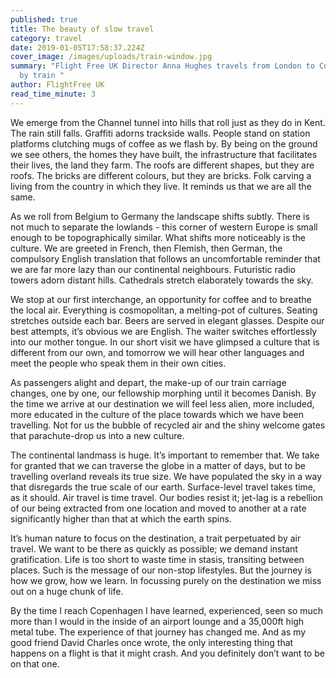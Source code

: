 ```yaml
---
published: true
title: The beauty of slow travel
category: travel
date: 2019-01-05T17:58:37.224Z
cover_image: /images/uploads/train-window.jpg
summary: "Flight Free UK Director Anna Hughes travels from London to Copenhagen
  by train "
author: FlightFree UK
read_time_minute: 3
---
```

We emerge from the Channel tunnel into hills that roll just as they do in Kent. The rain still falls. Graffiti adorns trackside walls. People stand on station platforms clutching mugs of coffee as we flash by. By being on the ground we see others, the homes they have built, the infrastructure that facilitates their lives, the land they farm. The roofs are different shapes, but they are roofs. The bricks are different colours, but they are bricks. Folk carving a living from the country in which they live. It reminds us that we are all the same.

As we roll from Belgium to Germany the landscape shifts subtly. There is not much to separate the lowlands - this corner of western Europe is small enough to be topographically similar. What shifts more noticeably is the culture. We are greeted in French, then Flemish, then German, the compulsory English translation that follows an uncomfortable reminder that we are far more lazy than our continental neighbours. Futuristic radio towers adorn distant hills. Cathedrals stretch elaborately towards the sky.

We stop at our first interchange, an opportunity for coffee and to breathe the local air. Everything is cosmopolitan, a melting-pot of cultures. Seating stretches outside each bar. Beers are served in elegant glasses. Despite our best attempts, it’s obvious we are English. The waiter switches effortlessly into our mother tongue. In our short visit we have glimpsed a culture that is different from our own, and tomorrow we will hear other languages and meet the people who speak them in their own cities.

As passengers alight and depart, the make-up of our train carriage changes, one by one, our fellowship morphing until it becomes Danish. By the time we arrive at our destination we will feel less alien, more included, more educated in the culture of the place towards which we have been travelling. Not for us the bubble of recycled air and the shiny welcome gates that parachute-drop us into a new culture.

The continental landmass is huge. It’s important to remember that. We take for granted that we can traverse the globe in a matter of days, but to be travelling overland reveals its true size. We have populated the sky in a way that disregards the true scale of our earth. Surface-level travel takes time, as it should. Air travel is time travel. Our bodies resist it; jet-lag is a rebellion of our being extracted from one location and moved to another at a rate significantly higher than that at which the earth spins.

It’s human nature to focus on the destination, a trait perpetuated by air travel. We want to be there as quickly as possible; we demand instant gratification. Life is too short to waste time in stasis, transiting between places. Such is the message of our non-stop lifestyles. But the journey is how we grow, how we learn. In focussing purely on the destination we miss out on a huge chunk of life.

By the time I reach Copenhagen I have learned, experienced, seen so much more than I would in the inside of an airport lounge and a 35,000ft high metal tube. The experience of that journey has changed me. And as my good friend David Charles once wrote, the only interesting thing that happens on a flight is that it might crash. And you definitely don’t want to be on that one.

